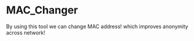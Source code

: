 # MAC_Changer
By using this tool we can change MAC address! which improves anonymity across network!
